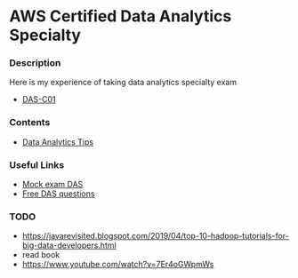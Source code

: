 # AWS Certified Data Analytics Specialty

### Description
Here is my experience of taking data analytics specialty exam
* [DAS-C01](https://aws.amazon.com/certification/certified-data-analytics-specialty)

### Contents
* [Data Analytics Tips](https://github.com/dgaydukov/cert-aws/blob/master/da/files/da.md)

### Useful Links
* [Mock exam DAS](https://www.whizlabs.com/aws-certified-data-analytics-specialty)
* [Free DAS questions](https://www.examtopics.com/exams/amazon/aws-certified-data-analytics-specialty)

### TODO
* https://javarevisited.blogspot.com/2019/04/top-10-hadoop-tutorials-for-big-data-developers.html
* read book
* https://www.youtube.com/watch?v=7Er4oGWpmWs